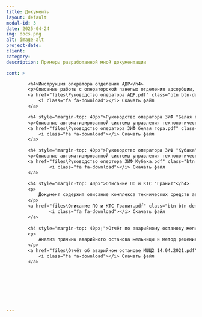 ```yaml
---
title: Документы
layout: default
modal-id: 3
date: 2025-04-24
img: docs.png
alt: image-alt
project-date: 
client: 
category: 
description: Примеры разработанной мной документации

cont: >

        <h4>Инструкция оператора отделения АДР</h4>
        <p>Описание работы с операторской панелью отделения адсорбции, десорбции и восстановления угля (АДР). Документ содержит информацию о принципах управления технологическими процессами и взаимодействии с различными элементами интерфейса.</p>
        <a href="files\Руководство оператора АДР.pdf" class="btn btn-default" style>
            <i class="fa fa-download"></i> Скачать файл
        </a>

        <h4 style="margin-top: 40px">Руководство оператора ЗИФ "Белая гора" АДР</h4>
        <p>Описание автоматизированной системы управления технологическими процессами золотоизвлекательной фабрики. Документ содержит информацию о структуре системы, принципах работы основных компонентов и правилах взаимодействия оператора с автоматизированным рабочим местом.</p>
        <a href="files\Руководство оператора ЗИФ белая гора.pdf" class="btn btn-default">
            <i class="fa fa-download"></i> Скачать файл
        </a>

        <h4 style="margin-top: 40px">Руководство оператора ЗИФ "Кубака"</h4>
        <p>Описание автоматизированной системы управления технологическими процессами золотоизвлекательной фабрики. Содержит информацию о структуре системы, принципах работы основных компонентов и правилах взаимодействия оператора с автоматизированным рабочим местом.</p>
        <a href="files\Руководство опертора ЗИФ Кубака.pdf" class="btn btn-default">
                <i class="fa fa-download"></i> Скачать файл
        </a>

        <h4 style="margin-top: 40px">Описание ПО и КТС "Гранит"</h4>
        <p> 
            Документ содержит описание комплекса технических средств автоматизированной системы оперативного диспетчерского контроля и управления 5-й технологической линией дробильно-сортировочного завода «Гранит».
        </p>
        <a href="files\Описание ПО и КТС Гранит.pdf" class="btn btn-default">
                <i class="fa fa-download"></i> Скачать файл
        </a>
    
        <h4 style="margin-top: 40px;">Отчёт по аварийному останову мельницы</h4>
        <p> 
            Анализ причины аварийного останова мельницы и метод решения проблемы.
        </p>
        <a href="files\Отчёт об аварийном останове МШЦ2 14.04.2021.pdf" class="btn btn-default">
            <i class="fa fa-download"></i> Скачать файл
        </a>
 




  


---
```

